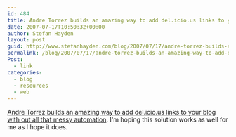 ```yaml
---
id: 484
title: Andre Torrez builds an amazing way to add del.icio.us links to your blog with out all that messy automation
date: 2007-07-17T10:50:32+00:00
author: Stefan Hayden
layout: post
guid: http://www.stefanhayden.com/blog/2007/07/17/andre-torrez-builds-an-amazing-way-to-add-delicious-links-to-your-blog-with-out-all-that-messy-automation/
permalink: /blog/2007/07/17/andre-torrez-builds-an-amazing-way-to-add-delicious-links-to-your-blog-with-out-all-that-messy-automation/
Post:
  - link
categories:
  - blog
  - resources
  - web
---
```

<a href="http://notes.torrez.org/2007/07/the-return-of-l.html">Andre Torrez builds an amazing way to add del.icio.us links to your blog with out all that messy automation</a>. I'm hoping this solution works as well for me as I hope it does.